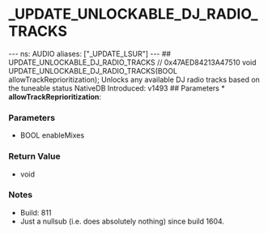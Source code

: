# _UPDATE_UNLOCKABLE_DJ_RADIO_TRACKS

--- ns: AUDIO aliases: ["_UPDATE_LSUR"] --- ## UPDATE_UNLOCKABLE_DJ_RADIO_TRACKS  // 0x47AED84213A47510 void UPDATE_UNLOCKABLE_DJ_RADIO_TRACKS(BOOL allowTrackReprioritization);  Unlocks any available DJ radio tracks based on the tuneable status  NativeDB Introduced: v1493  ## Parameters * **allowTrackReprioritization**:

### Parameters
* BOOL enableMixes

### Return Value
* void

### Notes
* Build: 811
* Just a nullsub (i.e. does absolutely nothing) since build 1604.

